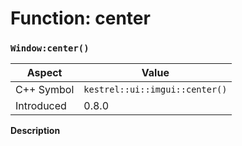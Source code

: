 
# Function: center
### `Window:center()`

| Aspect | Value |
| --- | --- |
| C++ Symbol | `kestrel::ui::imgui::center()` |
| Introduced | 0.8.0 |

**Description**


